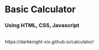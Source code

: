 # Basic Calculator 
### Using HTML, CSS, Javascript
<br>
https://darkknight-xix.github.io/calculator/
